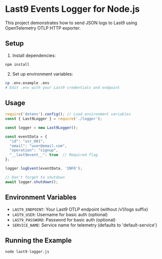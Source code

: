 # Last9 Events Logger for Node.js

This project demonstrates how to send JSON logs to Last9 using OpenTelemetry OTLP HTTP exporter.

## Setup

1. Install dependencies:
```bash
npm install
```

2. Set up environment variables:
```bash
cp .env.example .env
# Edit .env with your Last9 credentials and endpoint
```

## Usage

```javascript
require('dotenv').config(); // Load environment variables
const { Last9Logger } = require('./logger');

const logger = new Last9Logger();

const eventData = {
  "id": "usr_001",
  "email": "user@email.com",
  "operation": "signup",
  "__last9event__": true  // Required flag
};

logger.logEvent(eventData, 'INFO');

// Don't forget to shutdown
await logger.shutdown();
```

## Environment Variables

- `LAST9_ENDPOINT`: Your Last9 OTLP endpoint (without /v1/logs suffix)
- `LAST9_USER`: Username for basic auth (optional)
- `LAST9_PASSWORD`: Password for basic auth (optional)  
- `SERVICE_NAME`: Service name for telemetry (defaults to 'default-service')

## Running the Example

```bash
node last9-logger.js
```